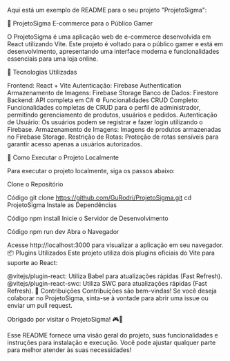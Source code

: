 
Aqui está um exemplo de README para o seu projeto "ProjetoSigma":

🚀 ProjetoSigma
E-commerce para o Público Gamer

O ProjetoSigma é uma aplicação web de e-commerce desenvolvida em React utilizando Vite. Este projeto é voltado para o público gamer e está em desenvolvimento, apresentando uma interface moderna e funcionalidades essenciais para uma loja online.

🔧 Tecnologias Utilizadas

Frontend: React + Vite
Autenticação: Firebase Authentication
Armazenamento de Imagens: Firebase Storage
Banco de Dados: Firestore
Backend: API completa em C#
⚙️ Funcionalidades
CRUD Completo: Funcionalidades completas de CRUD para o perfil de administrador, permitindo gerenciamento de produtos, usuários e pedidos.
Autenticação de Usuário: Os usuários podem se registrar e fazer login utilizando o Firebase.
Armazenamento de Imagens: Imagens de produtos armazenadas no Firebase Storage.
Restrição de Rotas: Proteção de rotas sensíveis para garantir acesso apenas a usuários autorizados.

🚀 Como Executar o Projeto Localmente

Para executar o projeto localmente, siga os passos abaixo:

Clone o Repositório

Código
git clone https://github.com/GuRodri/ProjetoSigma.git
cd ProjetoSigma
Instale as Dependências

Código
npm install
Inicie o Servidor de Desenvolvimento

Código
npm run dev
Abra o Navegador

Acesse http://localhost:3000 para visualizar a aplicação em seu navegador.
📦 Plugins Utilizados
Este projeto utiliza dois plugins oficiais do Vite para suporte ao React:

@vitejs/plugin-react: Utiliza Babel para atualizações rápidas (Fast Refresh).
@vitejs/plugin-react-swc: Utiliza SWC para atualizações rápidas (Fast Refresh).
🤝 Contribuições
Contribuições são bem-vindas! Se você deseja colaborar no ProjetoSigma, sinta-se à vontade para abrir uma issue ou enviar um pull request.

Obrigado por visitar o ProjetoSigma! 🎮🛒

Esse README fornece uma visão geral do projeto, suas funcionalidades e instruções para instalação e execução. Você pode ajustar qualquer parte para melhor atender às suas necessidades!
